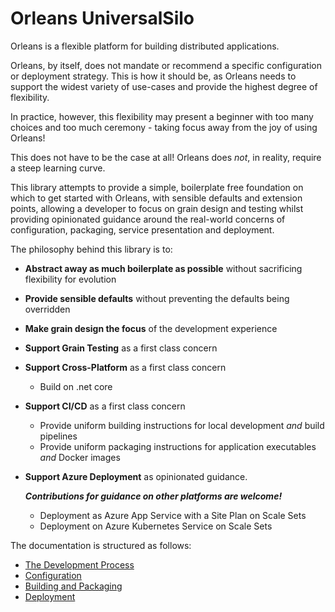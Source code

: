 # Orleans UniversalSilo
Orleans is a flexible platform for building distributed applications.

Orleans, by itself, does not mandate or recommend a specific configuration or deployment strategy. This is how it should be, as Orleans needs to support the widest variety of use-cases and provide the highest degree of flexibility.

In practice, however, this flexibility may present a beginner with too many choices and too much ceremony - taking focus away from the joy of using Orleans!

This does not have to be the case at all! Orleans does _not_, in reality, require a steep learning curve.

This library attempts to provide a simple, boilerplate free foundation on which to get started with Orleans, with sensible defaults and extension points, allowing a developer to focus on grain design and testing whilst providing opinionated guidance around the real-world concerns of configuration, packaging, service presentation and deployment.

The philosophy behind this library is to:

* **Abstract away as much boilerplate as possible** without sacrificing flexibility for evolution

* **Provide sensible defaults** without preventing the defaults being overridden

* **Make grain design the focus** of the development experience

* **Support Grain Testing** as a first class concern

* **Support Cross-Platform** as a first class concern
    * Build on .net core

* **Support CI/CD** as a first class concern
    * Provide uniform building instructions for local development _and_ build pipelines
    * Provide uniform packaging instructions for application executables _and_ Docker images

* **Support Azure Deployment** as opinionated guidance.

    **_Contributions for guidance on other platforms are welcome!_**
    * Deployment as Azure App Service with a Site Plan on Scale Sets
    * Deployment on Azure Kubernetes Service on Scale Sets

The documentation is structured as follows:

- [The Development Process](development.md)
- [Configuration](configuration.md)
- [Building and Packaging](building-and-packaging.md)
- [Deployment](deployment.md)